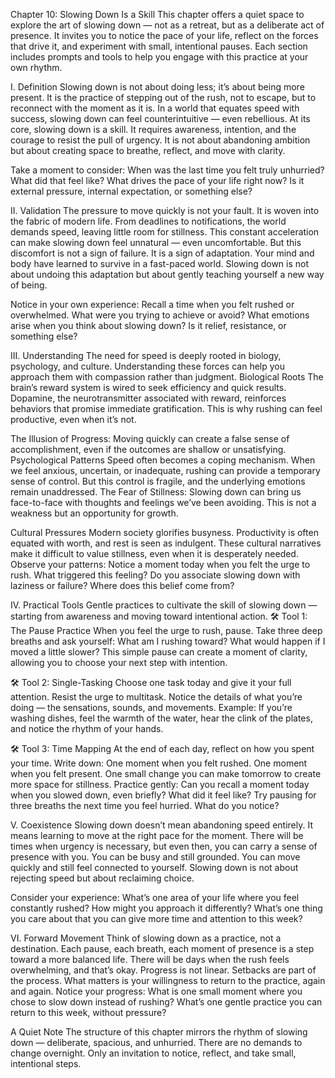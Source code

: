 Chapter 10: Slowing Down Is a Skill
This chapter offers a quiet space to explore the art of slowing down — not as a retreat, but as a deliberate act of presence. It invites you to notice the pace of your life, reflect on the forces that drive it, and experiment with small, intentional pauses. Each section includes prompts and tools to help you engage with this practice at your own rhythm.


I. Definition
Slowing down is not about doing less; it’s about being more present. It is the practice of stepping out of the rush, not to escape, but to reconnect with the moment as it is. In a world that equates speed with success, slowing down can feel counterintuitive — even rebellious.
At its core, slowing down is a skill. It requires awareness, intention, and the courage to resist the pull of urgency. It is not about abandoning ambition but about creating space to breathe, reflect, and move with clarity.

Take a moment to consider:
When was the last time you felt truly unhurried? What did that feel like?
What drives the pace of your life right now? Is it external pressure, internal expectation, or something else?

II. Validation
The pressure to move quickly is not your fault. It is woven into the fabric of modern life. From deadlines to notifications, the world demands speed, leaving little room for stillness. This constant acceleration can make slowing down feel unnatural — even uncomfortable.
But this discomfort is not a sign of failure. It is a sign of adaptation. Your mind and body have learned to survive in a fast-paced world. Slowing down is not about undoing this adaptation but about gently teaching yourself a new way of being.

Notice in your own experience:
Recall a time when you felt rushed or overwhelmed. What were you trying to achieve or avoid?
What emotions arise when you think about slowing down? Is it relief, resistance, or something else?

III. Understanding
The need for speed is deeply rooted in biology, psychology, and culture. Understanding these forces can help you approach them with compassion rather than judgment.
Biological Roots
The brain’s reward system is wired to seek efficiency and quick results. Dopamine, the neurotransmitter associated with reward, reinforces behaviors that promise immediate gratification. This is why rushing can feel productive, even when it’s not.

The Illusion of Progress: Moving quickly can create a false sense of accomplishment, even if the outcomes are shallow or unsatisfying.
Psychological Patterns
Speed often becomes a coping mechanism. When we feel anxious, uncertain, or inadequate, rushing can provide a temporary sense of control. But this control is fragile, and the underlying emotions remain unaddressed.
The Fear of Stillness: Slowing down can bring us face-to-face with thoughts and feelings we’ve been avoiding. This is not a weakness but an opportunity for growth.

Cultural Pressures
Modern society glorifies busyness. Productivity is often equated with worth, and rest is seen as indulgent. These cultural narratives make it difficult to value stillness, even when it is desperately needed.
Observe your patterns:
Notice a moment today when you felt the urge to rush. What triggered this feeling?
Do you associate slowing down with laziness or failure? Where does this belief come from?

IV. Practical Tools
Gentle practices to cultivate the skill of slowing down — starting from awareness and moving toward intentional action.
🛠 Tool 1: The Pause Practice
When you feel the urge to rush, pause. Take three deep breaths and ask yourself:
What am I rushing toward?
What would happen if I moved a little slower?
This simple pause can create a moment of clarity, allowing you to choose your next step with intention.

🛠 Tool 2: Single-Tasking
Choose one task today and give it your full attention. Resist the urge to multitask. Notice the details of what you’re doing — the sensations, sounds, and movements.
Example: If you’re washing dishes, feel the warmth of the water, hear the clink of the plates, and notice the rhythm of your hands.

🛠 Tool 3: Time Mapping
At the end of each day, reflect on how you spent your time. Write down:
One moment when you felt rushed.
One moment when you felt present.
One small change you can make tomorrow to create more space for stillness.
Practice gently:
Can you recall a moment today when you slowed down, even briefly? What did it feel like?
Try pausing for three breaths the next time you feel hurried. What do you notice?

V. Coexistence
Slowing down doesn’t mean abandoning speed entirely. It means learning to move at the right pace for the moment. There will be times when urgency is necessary, but even then, you can carry a sense of presence with you.
You can be busy and still grounded. You can move quickly and still feel connected to yourself. Slowing down is not about rejecting speed but about reclaiming choice.

Consider your experience:
What’s one area of your life where you feel constantly rushed? How might you approach it differently?
What’s one thing you care about that you can give more time and attention to this week?

VI. Forward Movement
Think of slowing down as a practice, not a destination. Each pause, each breath, each moment of presence is a step toward a more balanced life. There will be days when the rush feels overwhelming, and that’s okay. Progress is not linear.
Setbacks are part of the process. What matters is your willingness to return to the practice, again and again.
Notice your progress:
What is one small moment where you chose to slow down instead of rushing?
What’s one gentle practice you can return to this week, without pressure?

A Quiet Note
The structure of this chapter mirrors the rhythm of slowing down — deliberate, spacious, and unhurried. There are no demands to change overnight. Only an invitation to notice, reflect, and take small, intentional steps.
